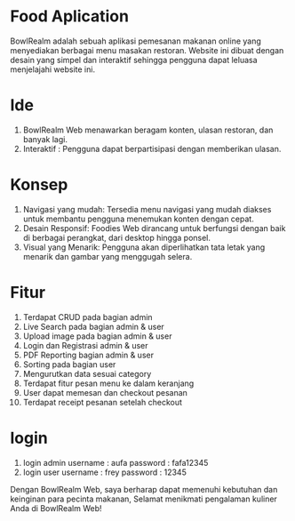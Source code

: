 # Food Aplication

BowlRealm adalah sebuah aplikasi pemesanan makanan online yang menyediakan berbagai menu masakan restoran. Website ini dibuat dengan desain yang simpel dan interaktif sehingga pengguna dapat leluasa menjelajahi website ini.

# Ide

1. BowlRealm Web menawarkan beragam konten, ulasan restoran, dan banyak lagi.
2. Interaktif : Pengguna dapat berpartisipasi dengan memberikan ulasan.

# Konsep

1. Navigasi yang mudah: Tersedia menu navigasi yang mudah diakses untuk membantu pengguna menemukan konten dengan cepat.
2. Desain Responsif: Foodies Web dirancang untuk berfungsi dengan baik di berbagai perangkat, dari desktop hingga ponsel.
3. Visual yang Menarik: Pengguna akan diperlihatkan tata letak yang menarik dan gambar yang menggugah selera.

# Fitur

1. Terdapat CRUD pada bagian admin
2. Live Search pada bagian admin & user
3. Upload image pada bagian admin & user
4. Login dan Registrasi admin & user
5. PDF Reporting bagian admin & user
6. Sorting pada bagian user
7. Mengurutkan data sesuai category
8. Terdapat fitur pesan menu ke dalam keranjang
9. User dapat memesan dan checkout pesanan
10. Terdapat receipt pesanan setelah checkout

# login

1. login admin
   username : aufa
   password : fafa12345
2. login user
   username : frey
   password : 12345

Dengan BowlRealm Web, saya berharap dapat memenuhi kebutuhan dan keinginan para pecinta makanan, Selamat menikmati pengalaman kuliner Anda di BowlRealm Web!
